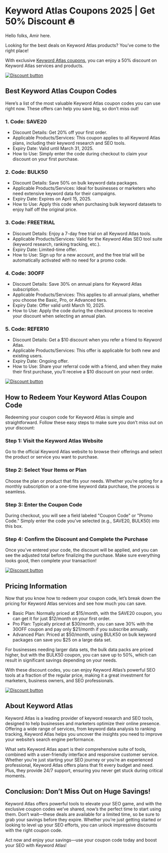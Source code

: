 # Keyword Atlas Coupons 2025 | Get 50% Discount 🔥

Hello folks, Amir here.

Looking for the best deals on Keyword Atlas products? You’ve come to the right place!

With exclusive [Keyword Atlas coupons](https://paykstrt.com/13994/162084), you can enjoy a 50% discount on Keyword Atlas services and products.

[![Discount button](https://github.com/user-attachments/assets/ddce9d31-a622-4ecc-bc5f-ced32677e738)](https://paykstrt.com/13994/162084)

## Best Keyword Atlas Coupon Codes

Here’s a list of the most valuable Keyword Atlas coupon codes you can use right now. These offers can help you save big, so don’t miss out!

### 1. Code: SAVE20

* Discount Details: Get 20% off your first order.
* Applicable Products/Services: This coupon applies to all Keyword Atlas plans, including their keyword research and SEO tools.
* Expiry Date: Valid until March 31, 2025.
* How to Use: Simply enter the code during checkout to claim your discount on your first purchase.

### 2. Code: BULK50

* Discount Details: Save 50% on bulk keyword data packages.
* Applicable Products/Services: Ideal for businesses or marketers who need extensive keyword data for their campaigns.
* Expiry Date: Expires on April 15, 2025.
* How to Use: Apply this code when purchasing bulk keyword datasets to enjoy half off the original price.

### 3. Code: FREETRIAL

* Discount Details: Enjoy a 7-day free trial on all Keyword Atlas tools.
* Applicable Products/Services: Valid for the Keyword Atlas SEO tool suite (keyword research, ranking tracking, etc.).
* Expiry Date: Limited-time offer.
* How to Use: Sign up for a new account, and the free trial will be automatically activated with no need for a promo code.

### 4. Code: 30OFF

* Discount Details: Save 30% on annual plans for Keyword Atlas subscription.
* Applicable Products/Services: This applies to all annual plans, whether you choose the Basic, Pro, or Advanced tiers.
* Expiry Date: Offer valid until March 10, 2025.
* How to Use: Apply the code during the checkout process to receive your discount when selecting an annual plan.

### 5. Code: REFER10

* Discount Details: Get a $10 discount when you refer a friend to Keyword Atlas.
* Applicable Products/Services: This offer is applicable for both new and existing users.
* Expiry Date: Ongoing offer.
* How to Use: Share your referral code with a friend, and when they make their first purchase, you’ll receive a $10 discount on your next order.

[![Discount button](https://github.com/user-attachments/assets/ddce9d31-a622-4ecc-bc5f-ced32677e738)](https://paykstrt.com/13994/162084)

## How to Redeem Your Keyword Atlas Coupon Code

Redeeming your coupon code for Keyword Atlas is simple and straightforward. Follow these easy steps to make sure you don’t miss out on your discount:

### Step 1: Visit the Keyword Atlas Website

Go to the official Keyword Atlas website to browse their offerings and select the product or service you want to purchase.

### Step 2: Select Your Items or Plan

Choose the plan or product that fits your needs. Whether you’re opting for a monthly subscription or a one-time keyword data purchase, the process is seamless.

### Step 3: Enter the Coupon Code

During checkout, you will see a field labeled "Coupon Code" or "Promo Code." Simply enter the code you’ve selected (e.g., SAVE20, BULK50) into this box.

### Step 4: Confirm the Discount and Complete the Purchase

Once you’ve entered your code, the discount will be applied, and you can see the adjusted total before finalizing the purchase. Make sure everything looks good, then complete your transaction!

[![Discount button](https://github.com/user-attachments/assets/ddce9d31-a622-4ecc-bc5f-ced32677e738)](https://paykstrt.com/13994/162084)

## Pricing Information

Now that you know how to redeem your coupon code, let’s break down the pricing for Keyword Atlas services and see how much you can save.

* Basic Plan: Normally priced at $15/month, with the SAVE20 coupon, you can get it for just $12/month on your first order.
* Pro Plan: Typically priced at $30/month, you can save 30% with the 30OFF coupon and pay only $21/month if you subscribe annually.
* Advanced Plan: Priced at $50/month, using BULK50 on bulk keyword packages can save you $25 on a large data set.

For businesses needing larger data sets, the bulk data packs are priced higher, but with the BULK50 coupon, you can save up to 50%, which can result in significant savings depending on your needs.

With these discount codes, you can enjoy Keyword Atlas’s powerful SEO tools at a fraction of the regular price, making it a great investment for marketers, business owners, and SEO professionals.

[![Discount button](https://github.com/user-attachments/assets/ddce9d31-a622-4ecc-bc5f-ced32677e738)](https://paykstrt.com/13994/162084)

## About Keyword Atlas

Keyword Atlas is a leading provider of keyword research and SEO tools, designed to help businesses and marketers optimize their online presence. Offering a wide range of services, from keyword data analysis to ranking tracking, Keyword Atlas helps you uncover the insights you need to improve your website’s search engine performance.

What sets Keyword Atlas apart is their comprehensive suite of tools, combined with a user-friendly interface and responsive customer service. Whether you’re just starting your SEO journey or you’re an experienced professional, Keyword Atlas offers plans that fit every budget and need. Plus, they provide 24/7 support, ensuring you never get stuck during critical moments.

## Conclusion: Don’t Miss Out on Huge Savings!

Keyword Atlas offers powerful tools to elevate your SEO game, and with the exclusive coupon codes we’ve shared, now’s the perfect time to start using them. Don’t wait—these deals are available for a limited time, so be sure to grab your savings before they expire. Whether you’re just getting started or looking to level up your SEO efforts, you can unlock impressive discounts with the right coupon code.

Act now and enjoy your savings—use your coupon code today and boost your SEO with Keyword Atlas!
